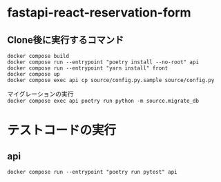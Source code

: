 # fastapi-react-reservation-form
## Clone後に実行するコマンド
`docker compose build`  
`docker compose run --entrypoint "poetry install --no-root" api`  
`docker compose run --entrypoint "yarn install" front`  
`docker compose up`  
`docker compose exec api cp source/config.py.sample source/config.py`  

マイグレーションの実行  
`docker compose exec api poetry run python -m source.migrate_db`  

# テストコードの実行
## api
`docker compose run --entrypoint "poetry run pytest" api`